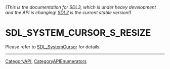 ###### (This is the documentation for SDL3, which is under heavy development and the API is changing! [SDL2](https://wiki.libsdl.org/SDL2/) is the current stable version!)
# SDL_SYSTEM_CURSOR_S_RESIZE

Please refer to [SDL_SystemCursor](SDL_SystemCursor) for details.

----
[CategoryAPI](CategoryAPI), [CategoryAPIEnumerators](CategoryAPIEnumerators)

